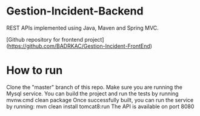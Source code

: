 # Gestion-Incident-Backend
REST APIs implemented using Java, Maven and Spring MVC. 

[Github repository for frontend project] (https://github.com/BADRKAC/Gestion-Incident-FrontEnd)

# How to run
Clone the "master" branch of this repo.
Make sure you are running the Mysql service.
You can build the project and run the tests by running mvnw.cmd clean package
Once successfully built, you can run the service by running: mvn clean install tomcat8:run
The API is available on port 8080

